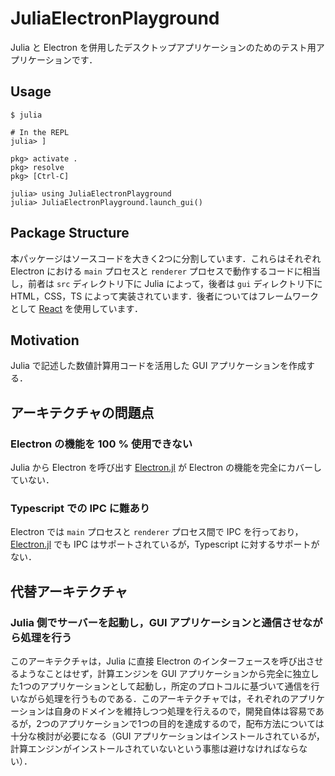 # JuliaElectronPlayground

Julia と Electron を併用したデスクトップアプリケーションのためのテスト用アプリケーションです．

## Usage

```
$ julia

# In the REPL
julia> ]

pkg> activate .
pkg> resolve
pkg> [Ctrl-C]

julia> using JuliaElectronPlayground
julia> JuliaElectronPlayground.launch_gui()
```

## Package Structure

本パッケージはソースコードを大きく2つに分割しています．これらはそれぞれ Electron における `main` プロセスと `renderer` プロセスで動作するコードに相当し，前者は `src` ディレクトリ下に Julia によって，後者は `gui` ディレクトリ下に HTML，CSS，TS によって実装されています．後者についてはフレームワークとして [React](https://reactjs.org/) を使用しています．

## Motivation

Julia で記述した数値計算用コードを活用した GUI アプリケーションを作成する．

## アーキテクチャの問題点

### Electron の機能を 100 % 使用できない

Julia から Electron を呼び出す [Electron.jl](https://github.com/davidanthoff/Electron.jl) が Electron の機能を完全にカバーしていない．

### Typescript での IPC に難あり

Electron では `main` プロセスと `renderer` プロセス間で IPC を行っており，[Electron.jl](https://github.com/davidanthoff/Electron.jl) でも IPC はサポートされているが，Typescript に対するサポートがない．

## 代替アーキテクチャ

### Julia 側でサーバーを起動し，GUI アプリケーションと通信させながら処理を行う

このアーキテクチャは，Julia に直接 Electron のインターフェースを呼び出させるようなことはせず，計算エンジンを GUI アプリケーションから完全に独立した1つのアプリケーションとして起動し，所定のプロトコルに基づいて通信を行いながら処理を行うものである．このアーキテクチャでは，それぞれのアプリケーションは自身のドメインを維持しつつ処理を行えるので，開発自体は容易であるが，2つのアプリケーションで1つの目的を達成するので，配布方法については十分な検討が必要になる（GUI アプリケーションはインストールされているが，計算エンジンがインストールされていないという事態は避けなければならない）．
